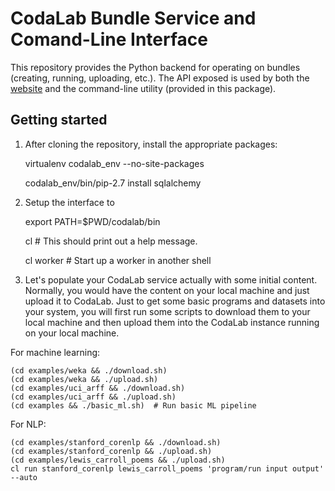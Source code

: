 # CodaLab Bundle Service and Comand-Line Interface

This repository provides the Python backend for operating on bundles (creating,
running, uploading, etc.).  The API exposed is used by both the
[website](https://github.com/codalab/codalab) and the command-line utility
(provided in this package).

## Getting started

1. After cloning the repository, install the appropriate packages:

    virtualenv codalab_env --no-site-packages

    codalab_env/bin/pip-2.7 install sqlalchemy

2. Setup the interface to 

    export PATH=$PWD/codalab/bin

    cl  # This should print out a help message.

    cl worker  # Start up a worker in another shell

3. Let's populate your CodaLab service actually with some initial content.
Normally, you would have the content on your local machine and just upload it
to CodaLab.  Just to get some basic programs and datasets into your system, you
will first run some scripts to download them to your local machine and then
upload them into the CodaLab instance running on your local machine.

For machine learning:

    (cd examples/weka && ./download.sh)
    (cd examples/weka && ./upload.sh)
    (cd examples/uci_arff && ./download.sh)
    (cd examples/uci_arff && ./upload.sh)
    (cd examples && ./basic_ml.sh)  # Run basic ML pipeline

For NLP:

    (cd examples/stanford_corenlp && ./download.sh)
    (cd examples/stanford_corenlp && ./upload.sh)
    (cd examples/lewis_carroll_poems && ./upload.sh)
    cl run stanford_corenlp lewis_carroll_poems 'program/run input output' --auto
